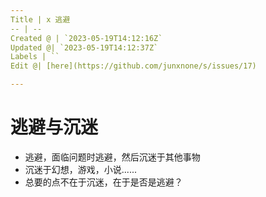 ```yaml
---
Title | x 逃避
-- | --
Created @ | `2023-05-19T14:12:16Z`
Updated @| `2023-05-19T14:12:37Z`
Labels | ``
Edit @| [here](https://github.com/junxnone/s/issues/17)

---
```

# 逃避与沉迷
- 逃避，面临问题时逃避，然后沉迷于其他事物
- 沉迷于幻想，游戏，小说......
- 总要的点不在于沉迷，在于是否是逃避？
